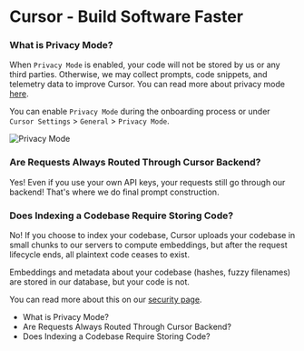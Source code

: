 # Cursor - Build Software Faster

### What is Privacy Mode?

When `Privacy Mode` is enabled, your code will not be stored by us or any third parties. Otherwise, we may collect prompts, code snippets, and telemetry data to improve Cursor. You can read more about privacy mode [here](https://docs.cursor.com/privacy/privacy).

You can enable `Privacy Mode` during the onboarding process or under `Cursor Settings` > `General` > `Privacy Mode`.

![Privacy Mode](https://mintlify.s3-us-west-1.amazonaws.com/cursor/images/get-started/privacy-mode.png)

### Are Requests Always Routed Through Cursor Backend?

Yes! Even if you use your own API keys, your requests still go through our backend! That's where we do final prompt construction.

### Does Indexing a Codebase Require Storing Code?

No! If you choose to index your codebase, Cursor uploads your codebase in small chunks to our servers to compute embeddings, but after the request lifecycle ends, all plaintext code ceases to exist.

Embeddings and metadata about your codebase (hashes, fuzzy filenames) are stored in our database, but your code is not.

You can read more about this on our [security page](https://docs.cursor.com/privacy/privacy).

- What is Privacy Mode?
- Are Requests Always Routed Through Cursor Backend?
- Does Indexing a Codebase Require Storing Code?
